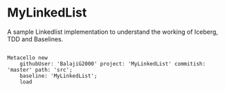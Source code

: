 # MyLinkedList
A sample Linkedlist implementation to understand the working of Iceberg, TDD and Baselines.


````Smalltalk

Metacello new
	githubUser: 'BalajiG2000' project: 'MyLinkedList' commitish: 'master' path: 'src';
	baseline: 'MyLinkedList';
	load 
````
